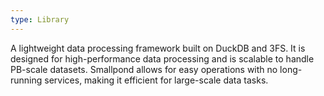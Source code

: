 ```yaml
---
type: Library
---
```


A lightweight data processing framework built on DuckDB and 3FS. It is designed for high-performance data processing and is scalable to handle PB-scale datasets. Smallpond allows for easy operations with no long-running services, making it efficient for large-scale data tasks.
